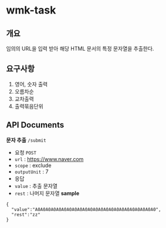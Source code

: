 # wmk-task
## 개요
임의의 URL을 입력 받아 해당 HTML 문서의 특정 문자열을 추출한다.

## 요구사항
1. 영어, 숫자 출력
2. 오름차순
3. 교차출력
4. 출력묶음단위

## API Documents
**문자 추출** `/submit` 
- 요청 `POST`
 - `url` : https://www.naver.com
 - `scope` : exclude
 - `outputUnit` : 7  
- 응답
 - `value` : 추출 문자열
 - `rest` : 나머지 문자열
**sample**
```
{
  "value":"A0A0A0A0A0A0A0A0A0A0A0A0A0A0A0A0A0A0A0A0A0A0A0",
  "rest":"zz"
}
```


